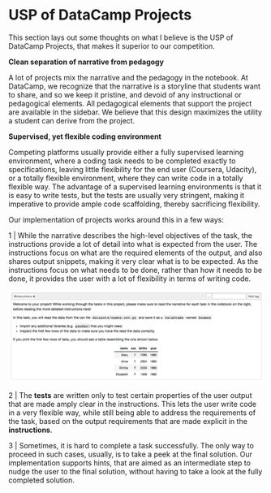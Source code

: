 # USP of DataCamp Projects

This section lays out some thoughts on what I believe is the USP of DataCamp Projects, that makes it superior to our competition.

__Clean separation of narrative from pedagogy__

A lot of projects mix the narrative and the pedagogy in the notebook. At DataCamp, we recognize that the narrative is a storyline that students want to share, and so we keep it pristine, and devoid of any instructional or pedagogical elements. All pedagogical elements that support the project are available in the sidebar. We believe that this design maximizes the utility a student can derive from the project.

__Supervised, yet flexible coding environment__

Competing platforms usually provide either a fully supervised learning environment, where a coding task needs to be completed exactly to specifications, leaving little flexibility for the end user (Coursera, Udacity), or a totally flexible environment, where they can write code in a totally flexible way. The advantage of a supervised learning environments is that it is easy to write tests, but the tests are usually very stringent, making it imperative to provide ample code scaffolding, thereby sacrificing flexibility.

Our implementation of projects works around this in a few ways:

1 | While the narrative describes the high-level objectives of the task, the instructions provide a lot of detail into what is expected from the user. The instructions focus on what are the required elements of the output, and also shares output snippets, making it very clear what is to be expected. As the instructions focus on what needs to be done, rather than how it needs to be done, it provides the user with a lot of flexibility in terms of writing code.

<img src="./media/image10.png" />

2 | The **tests** are written only to test certain properties of the user output that are made amply clear in the instructions. This lets the user write code in a very flexible way, while still being able to address the requirements of the task, based on the output requirements that are made explicit in the **instructions**.

3 | Sometimes, it is hard to complete a task successfully. The only way to proceed in such cases, usually, is to take a peek at the final solution. Our implementation supports hints, that are aimed as an intermediate step to nudge the user to the final solution, without having to take a look at the fully completed solution.
